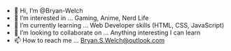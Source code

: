 - 👋 Hi, I’m @Bryan-Welch
- 👀 I’m interested in ... Gaming, Anime, Nerd Life
- 🌱 I’m currently learning ... Web Developer skills (HTML, CSS, JavaScript)
- 💞️ I’m looking to collaborate on ... Anything interesting I can learn
- 📫 How to reach me ... Bryan.S.Welch@outlook.com

<!---
Bryan-Welch/Bryan-Welch is a ✨ special ✨ repository because its `README.md` (this file) appears on your GitHub profile.
You can click the Preview link to take a look at your changes.
--->
